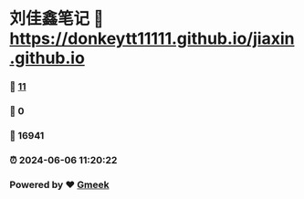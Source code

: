 # 刘佳鑫笔记 :link: https://donkeytt11111.github.io/jiaxin.github.io 
### :page_facing_up: [11](https://donkeytt11111.github.io/jiaxin.github.io/tag.html) 
### :speech_balloon: 0 
### :hibiscus: 16941 
### :alarm_clock: 2024-06-06 11:20:22 
### Powered by :heart: [Gmeek](https://github.com/Meekdai/Gmeek)
